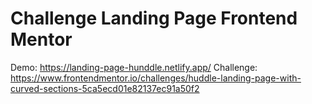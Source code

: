 # Challenge Landing Page Frontend Mentor

Demo: https://landing-page-hunddle.netlify.app/
Challenge: https://www.frontendmentor.io/challenges/huddle-landing-page-with-curved-sections-5ca5ecd01e82137ec91a50f2

